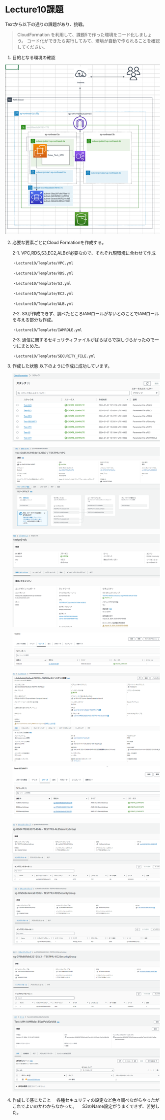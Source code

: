 # Lecture10課題

Textから以下の通りの課題があり、挑戦。

>CloudFormation を利用して、課題5で作った環境をコード化しましょう。
>コード化ができたら実行してみて、環境が自動で作られることを確認してください。

1. 目的となる環境の確認

![ENV](./PICTURE/構成図.PNG)

2. 必要な要素ごとにCloud Formationを作成する。

   2-1. VPC,RDS,S3,EC2,ALBが必要なので、それぞれ現環境に合わせて作成

       ・Lecture10/Template/VPC.yml
   
       ・Lecture10/Template/RDS.yml
   
       ・Lecture10/Template/S3.yml
   
       ・Lecture10/Template/EC2.yml

       ・Lecture10/Template/ALB.yml
   
   2-2. S3が作成できず、調べたところIAMロールがないとのことでIAMロールを与える部分も作成。
  
       ・Lecture10/Template/IAMROLE.yml

   2-3. 通信に関するセキュリティファイルがばらばらで探しづらかったので一つにまとめた。
 
       ・Lecture10/Template/SECURITY_FILE.yml

3. 作成した状態
以下のように作成に成功しています。

   ![ENV](./PICTURE/STACK.PNG)

   ![ENV](./PICTURE/VPC.PNG)

   ![ENV](./PICTURE/RDS.PNG)

   ![ENV](./PICTURE/S3_bucket.PNG)

   ![ENV](./PICTURE/EC2.PNG)

   ![ENV](./PICTURE/SECURITYGROUP.PNG)

   ![ENV](./PICTURE/SecurityGroup-ALB.PNG)

   ![ENV](./PICTURE/SecurityGroup-RDS.PNG)

   ![ENV](./PICTURE/SecurityGroup-EC2.PNG)

   ![ENV](./PICTURE/IAM_ROLE.PNG)

 4. 作成して感じたこと
   　各種セキュリティの設定など色々調べながらやったがこれでよいのかわからなかった。
   　S3のName設定がうまくできず、苦労した。
